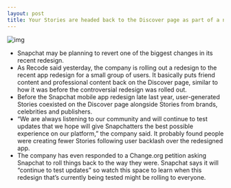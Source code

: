 ```yaml
---
layout: post
title: Your Stories are headed back to the Discover page as part of a new Snapchat test
---
```

![img](http://media.idownloadblog.com/wp-content/uploads/2018/04/snapchat-Discover_page_test.png.jpeg)
* Snapchat may be planning to revert one of the biggest changes in its recent redesign.
* As Recode said yesterday, the company is rolling out a redesign to the recent app redesign for a small group of users. It basically puts friend content and professional content back on the Discover page, similar to how it was before the controversial redesign was rolled out.
* Before the Snapchat mobile app redesign late last year, user-generated Stories coexisted on the Discover page alongside Stories from brands, celebrities and publishers.
* “We are always listening to our community and will continue to test updates that we hope will give Snapchatters the best possible experience on our platform,” the company said. It probably found people were creating fewer Stories following user backlash over the redesigned app.
* The company has even responded to a Change.org petition asking Snapchat to roll things back to the way they were. Snapchat says it will “continue to test updates” so watch this space to learn when this redesign that’s currently being tested might be rolling to everyone.


